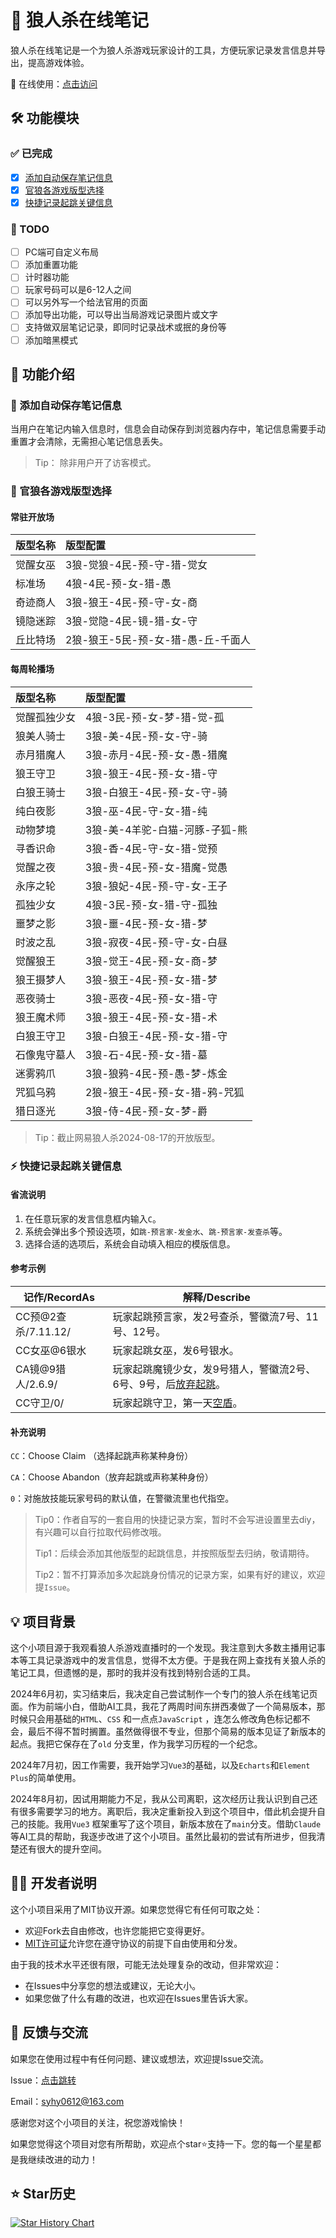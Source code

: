 # 🐺 狼人杀在线笔记

狼人杀在线笔记是一个为狼人杀游戏玩家设计的工具，方便玩家记录发言信息并导出，提高游戏体验。

📌 在线使用：[点击访问](https://lrs-notes.vercel.app)

## 🛠 功能模块

### ✅ 已完成

- [x] [添加自动保存笔记信息](#-添加自动保存笔记信息)
- [x] [官狼各游戏版型选择](#-官狼各游戏版型选择)
- [x] [快捷记录起跳关键信息](#-快捷记录起跳关键信息)

### 📝 TODO

- [ ] PC端可自定义布局
- [ ] 添加重置功能
- [ ] 计时器功能
- [ ] 玩家号码可以是6-12人之间
- [ ] 可以另外写一个给法官用的页面
- [ ] 添加导出功能，可以导出当局游戏记录图片或文字
- [ ] 支持做双层笔记记录，即同时记录战术或抿的身份等
- [ ] 添加暗黑模式

## 📒 功能介绍

### 💾 添加自动保存笔记信息

当用户在笔记内输入信息时，信息会自动保存到浏览器内存中，笔记信息需要手动重置才会清除，无需担心笔记信息丢失。

> Tip： 除非用户开了访客模式。

### 📜 官狼各游戏版型选择

#### 常驻开放场

| 版型名称 | 版型配置                   |
|:-----|:-----------------------|
| 觉醒女巫 | 3狼-觉狼-4民-预-守-猎-觉女      |
| 标准场  | 4狼-4民-预-女-猎-愚          |
| 奇迹商人 | 3狼-狼王-4民-预-守-女-商       |
| 镜隐迷踪 | 3狼-觉隐-4民-镜-猎-女-守       |
| 丘比特场 | 2狼-狼王-5民-预-女-猎-愚-丘-千面人 |

#### 每周轮播场

| 版型名称   | 版型配置                |
|:-------|:--------------------|
| 觉醒孤独少女 | 4狼-3民-预-女-梦-猎-觉-孤   |
| 狼美人骑士  | 3狼-美-4民-预-女-守-骑     |
| 赤月猎魔人  | 3狼-赤月-4民-预-女-愚-猎魔   |
| 狼王守卫   | 3狼-狼王-4民-预-女-猎-守    |
| 白狼王骑士  | 3狼-白狼王-4民-预-女-守-骑   |
| 纯白夜影   | 3狼-巫-4民-守-女-猎-纯     |
| 动物梦境   | 3狼-美-4羊驼-白猫-河豚-子狐-熊 |
| 寻香识命   | 3狼-香-4民-守-女-猎-觉预    |
| 觉醒之夜   | 3狼-贵-4民-预-女-猎魔-觉愚   |
| 永序之轮   | 3狼-狼妃-4民-预-守-女-王子   |
| 孤独少女   | 4狼-3民-预-女-猎-守-孤独    |
| 噩梦之影   | 3狼-噩-4民-预-女-猎-梦     |
| 时波之乱   | 3狼-寂夜-4民-预-守-女-白昼   |
| 觉醒狼王   | 3狼-觉王-4民-预-女-商-梦    |
| 狼王摄梦人  | 3狼-狼王-4民-预-女-猎-梦    |
| 恶夜骑士   | 3狼-恶夜-4民-预-女-猎-守    |
| 狼王魔术师  | 3狼-狼王-4民-预-女-猎-术    |
| 白狼王守卫  | 3狼-白狼王-4民-预-女-猎-守   |
| 石像鬼守墓人 | 3狼-石-4民-预-女-猎-墓     |
| 迷雾鸦爪   | 3狼-狼鸦-4民-预-愚-梦-炼金   |
| 咒狐乌鸦   | 2狼-狼王-4民-预-女-猎-鸦-咒狐 |
| 猎日逐光   | 3狼-侍-4民-预-女-梦-爵     |

> Tip：截止网易狼人杀2024-08-17的开放版型。

### ⚡ 快捷记录起跳关键信息

#### 省流说明

1. 在任意玩家的发言信息框内输入`C`。
2. 系统会弹出多个预设选项，如`跳-预言家-发金水`、`跳-预言家-发查杀`等。
3. 选择合适的选项后，系统会自动填入相应的模版信息。

#### 参考示例

| 记作/RecordAs      | 解释/Describe                              |
|------------------|------------------------------------------|
| CC预@2查杀/7.11.12/ | 玩家起跳预言家，发2号查杀，警徽流7号、11号、12号。             |
| CC女巫@6银水         | 玩家起跳女巫，发6号银水。                            |
| CA镜@9猎人/2.6.9/   | 玩家起跳魔镜少女，发9号猎人，警徽流2号、6号、9号，后<u>放弃起跳</u>。 |
| CC守卫/0/          | 玩家起跳守卫，第一天<u>空盾</u>。                     |

#### 补充说明

`CC`：Choose Claim （选择起跳声称某种身份）

`CA`：Choose Abandon（放弃起跳或声称某种身份）

`0`：对施放技能玩家号码的默认值，在警徽流里也代指空。

> Tip0：作者自写的一套自用的快捷记录方案，暂时不会写进设置里去diy，有兴趣可以自行拉取代码修改哦。
>
> Tip1：后续会添加其他版型的起跳信息，并按照版型去归纳，敬请期待。
>
> Tip2：暂不打算添加多次起跳身份情况的记录方案，如果有好的建议，欢迎提`Issue`。

## 💡 项目背景

这个小项目源于我观看狼人杀游戏直播时的一个发现。我注意到大多数主播用记事本等工具记录游戏中的发言信息，觉得不太方便。于是我在网上查找有关狼人杀的笔记工具，但遗憾的是，那时的我并没有找到特别合适的工具。

2024年6月初，实习结束后，我决定自己尝试制作一个专门的狼人杀在线笔记页面。作为前端小白，借助AI工具，我花了两周时间东拼西凑做了一个简易版本，那时候只会用基础的`HTML`、`CSS`
和一点点`JavaScript`
，连怎么修改角色标记都不会，最后不得不暂时搁置。虽然做得很不专业，但那个简易的版本见证了新版本的起点。我把它保存在了`old`
分支里，作为我学习历程的一个纪念。

2024年7月初，因工作需要，我开始学习`Vue3`的基础，以及`Echarts`和`Element Plus`的简单使用。

2024年8月初，因试用期能力不足，我从公司离职，这次经历让我认识到自己还有很多需要学习的地方。离职后，我决定重新投入到这个项目中，借此机会提升自己的技能。我用`Vue3`
框架重写了这个项目，新版本放在了`main`分支。借助`Claude`等AI工具的帮助，我逐步改进了这个小项目。虽然比最初的尝试有所进步，但我清楚还有很大的提升空间。

## 👨‍💻 开发者说明

这个小项目采用了MIT协议开源。如果您觉得它有任何可取之处：

- 欢迎Fork去自由修改，也许您能把它变得更好。
- [MIT许可证](./LICENSE)允许您在遵守协议的前提下自由使用和分发。

由于我的技术水平还很有限，可能无法处理复杂的改动，但非常欢迎：

- 在Issues中分享您的想法或建议，无论大小。
- 如果您做了什么有趣的改进，也欢迎在Issues里告诉大家。

## 💬 反馈与交流

如果您在使用过程中有任何问题、建议或想法，欢迎提Issue交流。

Issue：[点击跳转](https://github.com/syhy0612/lrsNotes/issues)

Email：syhy0612@163.com

感谢您对这个小项目的关注，祝您游戏愉快！

如果您觉得这个项目对您有所帮助，欢迎点个star⭐支持一下。您的每一个星星都是我继续改进的动力！

## ⭐ Star历史

[![Star History Chart](https://api.star-history.com/svg?repos=syhy0612/lrsNotes&type=Date)](https://star-history.com/#syhy0612/lrsNotes&Date)
